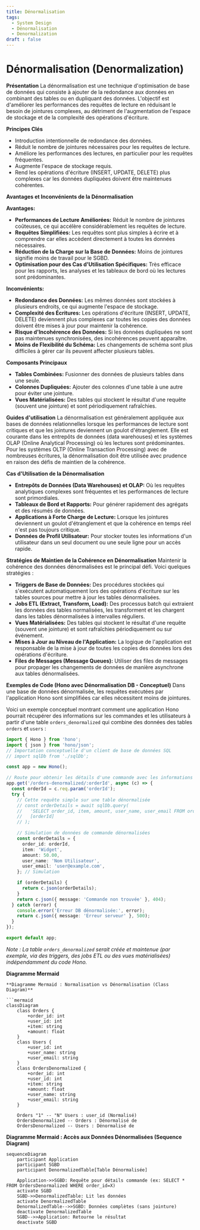 ```yaml
---
title: Dénormalisation
tags:
  - System Design
  - Dénormalisation
  - Denormalization
draft : false
---
```


# Dénormalisation (Denormalization)

**Présentation**
La dénormalisation est une technique d'optimisation de base de données qui consiste à ajouter de la redondance aux données en combinant des tables ou en dupliquant des données. L'objectif est d'améliorer les performances des requêtes de lecture en réduisant le besoin de jointures complexes, au détriment de l'augmentation de l'espace de stockage et de la complexité des opérations d'écriture.

**Principes Clés**
- Introduction intentionnelle de redondance des données.
- Réduit le nombre de jointures nécessaires pour les requêtes de lecture.
- Améliore les performances des lectures, en particulier pour les requêtes fréquentes.
- Augmente l'espace de stockage requis.
- Rend les opérations d'écriture (INSERT, UPDATE, DELETE) plus complexes car les données dupliquées doivent être maintenues cohérentes.

**Avantages et Inconvénients de la Dénormalisation**

**Avantages:**
- **Performances de Lecture Améliorées:** Réduit le nombre de jointures coûteuses, ce qui accélère considérablement les requêtes de lecture.
- **Requêtes Simplifiées:** Les requêtes sont plus simples à écrire et à comprendre car elles accèdent directement à toutes les données nécessaires.
- **Réduction de la Charge sur la Base de Données:** Moins de jointures signifie moins de travail pour le SGBD.
- **Optimisation pour des Cas d'Utilisation Spécifiques:** Très efficace pour les rapports, les analyses et les tableaux de bord où les lectures sont prédominantes.

**Inconvénients:**
- **Redondance des Données:** Les mêmes données sont stockées à plusieurs endroits, ce qui augmente l'espace de stockage.
- **Complexité des Écritures:** Les opérations d'écriture (INSERT, UPDATE, DELETE) deviennent plus complexes car toutes les copies des données doivent être mises à jour pour maintenir la cohérence.
- **Risque d'Incohérence des Données:** Si les données dupliquées ne sont pas maintenues synchronisées, des incohérences peuvent apparaître.
- **Moins de Flexibilité du Schéma:** Les changements de schéma sont plus difficiles à gérer car ils peuvent affecter plusieurs tables.

**Composants Principaux**
- **Tables Combinées:** Fusionner des données de plusieurs tables dans une seule.
- **Colonnes Dupliquées:** Ajouter des colonnes d'une table à une autre pour éviter une jointure.
- **Vues Matérialisées:** Des tables qui stockent le résultat d'une requête (souvent une jointure) et sont périodiquement rafraîchies.

**Guides d'utilisation**
La dénormalisation est généralement appliquée aux bases de données relationnelles lorsque les performances de lecture sont critiques et que les jointures deviennent un goulot d'étranglement. Elle est courante dans les entrepôts de données (data warehouses) et les systèmes OLAP (Online Analytical Processing) où les lectures sont prédominantes. Pour les systèmes OLTP (Online Transaction Processing) avec de nombreuses écritures, la dénormalisation doit être utilisée avec prudence en raison des défis de maintien de la cohérence.

**Cas d'Utilisation de la Dénormalisation**
- **Entrepôts de Données (Data Warehouses) et OLAP:** Où les requêtes analytiques complexes sont fréquentes et les performances de lecture sont primordiales.
- **Tableaux de Bord et Rapports:** Pour générer rapidement des agrégats et des résumés de données.
- **Applications à Forte Charge de Lecture:** Lorsque les jointures deviennent un goulot d'étranglement et que la cohérence en temps réel n'est pas toujours critique.
- **Données de Profil Utilisateur:** Pour stocker toutes les informations d'un utilisateur dans un seul document ou une seule ligne pour un accès rapide.

**Stratégies de Maintien de la Cohérence en Dénormalisation**
Maintenir la cohérence des données dénormalisées est le principal défi. Voici quelques stratégies :
- **Triggers de Base de Données:** Des procédures stockées qui s'exécutent automatiquement lors des opérations d'écriture sur les tables sources pour mettre à jour les tables dénormalisées.
- **Jobs ETL (Extract, Transform, Load):** Des processus batch qui extraient les données des tables normalisées, les transforment et les chargent dans les tables dénormalisées à intervalles réguliers.
- **Vues Matérialisées:** Des tables qui stockent le résultat d'une requête (souvent une jointure) et sont rafraîchies périodiquement ou sur événement.
- **Mises à Jour au Niveau de l'Application:** La logique de l'application est responsable de la mise à jour de toutes les copies des données lors des opérations d'écriture.
- **Files de Messages (Message Queues):** Utiliser des files de messages pour propager les changements de données de manière asynchrone aux tables dénormalisées.

**Exemples de Code (Hono avec Dénormalisation DB - Conceptuel)**
Dans une base de données dénormalisée, les requêtes exécutées par l'application Hono sont simplifiées car elles nécessitent moins de jointures.

Voici un exemple conceptuel montrant comment une application Hono pourrait récupérer des informations sur les commandes et les utilisateurs à partir d'une table `orders_denormalized` qui combine des données des tables `orders` et `users` :

```typescript
import { Hono } from 'hono';
import { json } from 'hono/json';
// Importation conceptuelle d'un client de base de données SQL
// import sqlDb from './sqlDb';

const app = new Hono();

// Route pour obtenir les détails d'une commande avec les informations utilisateur dénormalisées
app.get('/orders-denormalized/:orderId', async (c) => {
  const orderId = c.req.param('orderId');
  try {
    // Cette requête simple sur une table dénormalisée
    // const orderDetails = await sqlDb.query(
    //   'SELECT order_id, item, amount, user_name, user_email FROM orders_denormalized WHERE order_id = ?',
    //   [orderId]
    // );

    // Simulation de données de commande dénormalisées
    const orderDetails = {
      order_id: orderId,
      item: 'Widget',
      amount: 50.00,
      user_name: 'Nom Utilisateur',
      user_email: 'user@example.com',
    }; // Simulation

    if (orderDetails) {
      return c.json(orderDetails);
    }
    return c.json({ message: 'Commande non trouvée' }, 404);
  } catch (error) {
    console.error('Erreur DB dénormalisée:', error);
    return c.json({ message: 'Erreur serveur' }, 500);
  }
});

export default app;
```
*Note : La table `orders_denormalized` serait créée et maintenue (par exemple, via des triggers, des jobs ETL ou des vues matérialisées) indépendamment du code Hono.*

**Diagramme Mermaid**
```mermaid
**Diagramme Mermaid : Normalisation vs Dénormalisation (Class Diagram)**

```mermaid
classDiagram
    class Orders {
        +order_id: int
        +user_id: int
        +item: string
        +amount: float
    }
    class Users {
        +user_id: int
        +user_name: string
        +user_email: string
    }
    class OrdersDenormalized {
        +order_id: int
        +user_id: int
        +item: string
        +amount: float
        +user_name: string
        +user_email: string
    }

    Orders "1" -- "N" Users : user_id (Normalisé)
    OrdersDenormalized -- Orders : Dénormalisé de
    OrdersDenormalized -- Users : Dénormalisé de
```

**Diagramme Mermaid : Accès aux Données Dénormalisées (Sequence Diagram)**

```mermaid
sequenceDiagram
    participant Application
    participant SGBD
    participant DenormalizedTable[Table Dénormalisée]

    Application->>SGBD: Requête pour détails commande (ex: SELECT * FROM OrdersDenormalized WHERE order_id=X)
    activate SGBD
    SGBD->>DenormalizedTable: Lit les données
    activate DenormalizedTable
    DenormalizedTable-->>SGBD: Données complètes (sans jointure)
    deactivate DenormalizedTable
    SGBD-->>Application: Retourne le résultat
    deactivate SGBD
```